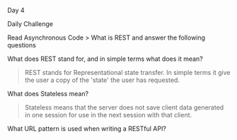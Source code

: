 Day 4

Daily Challenge

Read Asynchronous Code > What is REST and answer the following questions

What does REST stand for, and in simple terms what does it mean?
> REST stands for Representational state transfer. In simple terms it give the user a copy of the 'state' the user has requested.

What does Stateless mean?
>Stateless means that the server does not save client data generated in one session for use in the next session with that client. 

What URL pattern is used when writing a RESTful API?